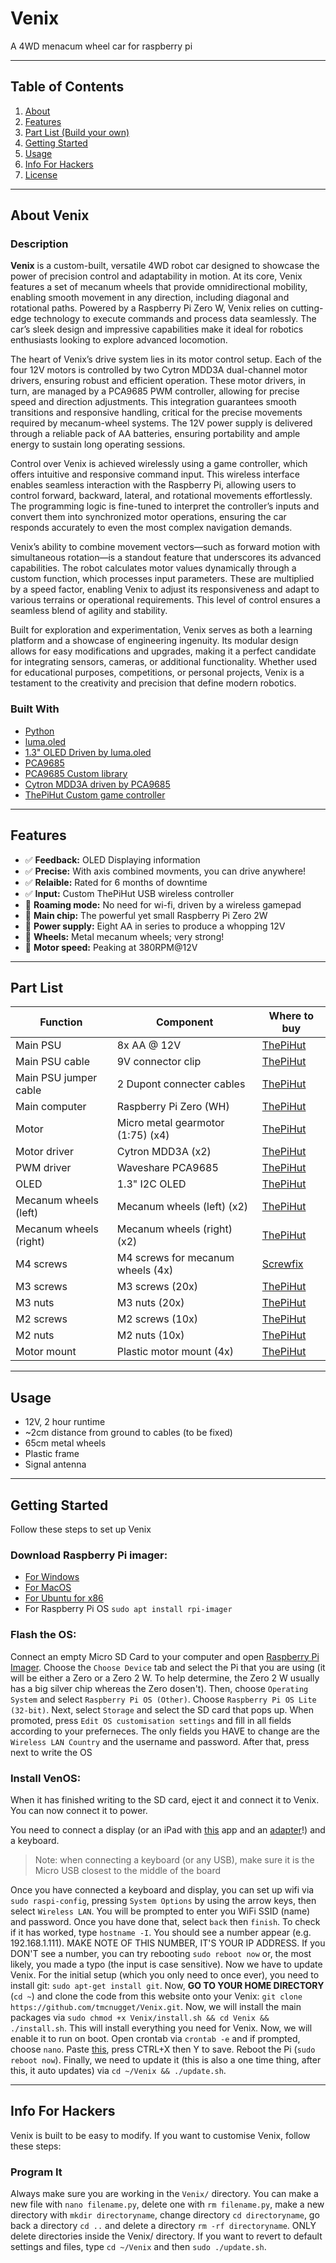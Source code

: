 # Venix

A 4WD menacum wheel car for raspberry pi

---

## Table of Contents

1. [About](#about-venix)
2. [Features](#features)
3. [Part List (Build your own)](#part-list)
4. [Getting Started](#getting-started)
5. [Usage](#usage)
6. [Info For Hackers](#info-for-hackers)
7. [License](LICENSE)

---

## About Venix

### Description

**Venix** is a custom-built, versatile 4WD robot car designed to showcase the power of precision control and adaptability in motion. At its core, Venix features a set of mecanum wheels that provide omnidirectional mobility, enabling smooth movement in any direction, including diagonal and rotational paths. Powered by a Raspberry Pi Zero W, Venix relies on cutting-edge technology to execute commands and process data seamlessly. The car’s sleek design and impressive capabilities make it ideal for robotics enthusiasts looking to explore advanced locomotion.

The heart of Venix’s drive system lies in its motor control setup. Each of the four 12V motors is controlled by two Cytron MDD3A dual-channel motor drivers, ensuring robust and efficient operation. These motor drivers, in turn, are managed by a PCA9685 PWM controller, allowing for precise speed and direction adjustments. This integration guarantees smooth transitions and responsive handling, critical for the precise movements required by mecanum-wheel systems. The 12V power supply is delivered through a reliable pack of AA batteries, ensuring portability and ample energy to sustain long operating sessions.

Control over Venix is achieved wirelessly using a game controller, which offers intuitive and responsive command input. This wireless interface enables seamless interaction with the Raspberry Pi, allowing users to control forward, backward, lateral, and rotational movements effortlessly. The programming logic is fine-tuned to interpret the controller’s inputs and convert them into synchronized motor operations, ensuring the car responds accurately to even the most complex navigation demands.

Venix’s ability to combine movement vectors—such as forward motion with simultaneous rotation—is a standout feature that underscores its advanced capabilities. The robot calculates motor values dynamically through a custom function, which processes input parameters. These are multiplied by a speed factor, enabling Venix to adjust its responsiveness and adapt to various terrains or operational requirements. This level of control ensures a seamless blend of agility and stability.

Built for exploration and experimentation, Venix serves as both a learning platform and a showcase of engineering ingenuity. Its modular design allows for easy modifications and upgrades, making it a perfect candidate for integrating sensors, cameras, or additional functionality. Whether used for educational purposes, competitions, or personal projects, Venix is a testament to the creativity and precision that define modern robotics.


### Built With

- [Python](https://www.python.org/)
- [luma.oled](https://pypi.org/project/luma.oled/)
- [1.3" OLED Driven by luma.oled](https://thepihut.com/products/1-3-oled-display-module-128x64)
- [PCA9685](https://thepihut.com/products/16-channel-servo-driver-hat-for-raspberry-pi-12-bit-i2c?variant=32138518364222)
- [PCA9685 Custom library](pca9685.py)
- [Cytron MDD3A driven by PCA9685](https://thepihut.com/products/3a-4v-16v-2-channel-dc-motor-driver?variant=31985056907326)
- [ThePiHut Custom game controller](https://thepihut.com/products/raspberry-pi-compatible-wireless-gamepad-controller) 

---

## Features

- ✅ **Feedback:** OLED Displaying information
- ✅ **Precise:** With axis combined movments, you can drive anywhere!
- ✅ **Relaible:** Rated for 6 months of downtime
- ✅ **Input:** Custom ThePiHut USB wireless controller
- 🛜 **Roaming mode:** No need for wi-fi, driven by a wireless gamepad
- 🍓 **Main chip:** The powerful yet small Raspberry Pi Zero 2W
- 🔌 **Power supply:** Eight AA in series to produce a whopping 12V
- 🛞 **Wheels:** Metal mecanum wheels; very strong!
- 🚀 **Motor speed:** Peaking at 380RPM@12V

---

## Part List

| Function | Component | Where to buy |
| --- | --- | --- |
| Main PSU | 8x AA @ 12V | [ThePiHut](https://thepihut.com/products/8aa-holder)
| Main PSU cable | 9V connector clip | [ThePiHut](https://thepihut.com/products/9v-battery-connector-clip-with-bare-wires)
| Main PSU jumper cable | 2 Dupont connecter cables | [ThePiHut](https://thepihut.com/products/thepihuts-jumper-bumper-pack-120pcs-dupont-wire)
| Main computer | Raspberry Pi Zero (WH) | [ThePiHut](https://thepihut.com/products/raspberry-pi-zero-wh-with-pre-soldered-header)
| Motor | Micro metal gearmotor (1:75) (x4) | [ThePiHut](https://thepihut.com/products/micro-metal-gear-motor-with-connector-75-1)
| Motor driver | Cytron MDD3A (x2) | [ThePiHut](https://thepihut.com/products/3a-4v-16v-2-channel-dc-motor-driver?variant=31985056907326)
| PWM driver | Waveshare PCA9685 | [ThePiHut](https://thepihut.com/products/16-channel-servo-driver-hat-for-raspberry-pi-12-bit-i2c?variant=32138518364222)
| OLED | 1.3" I2C OLED | [ThePiHut](https://thepihut.com/products/1-3-oled-display-module-128x64)
| Mecanum wheels (left) | Mecanum wheels (left) (x2) | [ThePiHut](https://thepihut.com/products/metal-mecanum-wheel-with-motor-shaft-coupling-65mm-left)
| Mecanum wheels (right) | Mecanum wheels (right) (x2) | [ThePiHut](https://thepihut.com/products/metal-mecanum-wheel-with-motor-shaft-coupling-65mm-right)
| M4 screws | M4 screws for mecanum wheels (4x) | [Screwfix](https://www.screwfix.com/p/easyfix-cap-head-socket-screws-a2-stainless-steel-m4-x-16mm-50-pack/2649t)
| M3 screws | M3 screws (20x) | [ThePiHut](https://thepihut.com/products/m3-20mm-pozi-pan-head-screws)
| M3 nuts| M3 nuts (20x) | [ThePiHut](https://thepihut.com/products/m3-steel-nuts-10-pack)
| M2 screws | M2 screws (10x) | [ThePiHut](https://thepihut.com/products/nylon-slotted-cheese-head-screws-m2-x-20mm-10-pack)
| M2 nuts | M2 nuts (10x) | [ThePiHut](https://thepihut.com/products/nylon-nut-m2-10-pack)
| Motor mount | Plastic motor mount (4x) | [ThePiHut](https://thepihut.com/products/pololu-micro-metal-gearmotor-bracket-pair-black)

---

## Usage
- 12V, 2 hour runtime
- ~2cm distance from ground to cables (to be fixed)
- 65cm metal wheels
- Plastic frame
- Signal antenna

---

## Getting Started

Follow these steps to set up Venix 

### Download Raspberry Pi imager:
- [For Windows](https://downloads.raspberrypi.org/imager/imager_latest.exe)
- [For MacOS](https://downloads.raspberrypi.org/imager/imager_latest.dmg)
- [For Ubuntu for x86](https://downloads.raspberrypi.org/imager/imager_latest_amd64.deb)
- For Raspberry Pi OS ```sudo apt install rpi-imager```

### Flash the OS:

Connect an empty Micro SD Card to your computer and open [Raspberry Pi Imager](#download-raspberry-pi-imager). Choose the ```Choose Device``` tab and select the Pi that you are using (it will be either a Zero or a Zero 2 W. To help determine, the Zero 2 W usually has a big silver chip whereas the Zero dosen't). Then, choose ```Operating System``` and select ```Raspberry Pi OS (Other)```. Choose ```Raspberry Pi OS Lite (32-bit)```. Next, select ```Storage``` and select the SD card that pops up. When promoted, press ```Edit OS customisation settings``` and fill in all fields according to your preferneces. The only fields you HAVE to change are the ```Wireless LAN Country``` and the username and password. After that, press next to write the OS

### Install VenOS:

When it has finished writing to the SD card, eject it and connect it to Venix. You can now connect it to power.

You need to connect a display (or an iPad with [this](https://apps.apple.com/us/app/dongled/id6465788521) app and an [adapter](https://www.amazon.co.uk/Capture-1080P60-Streaming-Recorder-Compatible/dp/B08Z3XDYQ7?th=1)!) and a keyboard.
> Note: when connecting a keyboard (or any USB), make sure it is the Micro USB closest to the middle of the board

Once you have connected a keyboard and display, you can set up wifi via ```sudo raspi-config```, pressing ```System Options``` by using the arrow keys, then select ```Wireless LAN```.
You will be prompted to enter you WiFi SSID (name) and password. Once you have done that, select ```back``` then ```finish```. To check if it has worked, type ```hostname -I```. You should see a number appear (e.g. 192.168.1.111). MAKE NOTE OF THIS NUMBER, IT'S YOUR IP ADDRESS. If you DON'T see a number, you can try rebooting ```sudo reboot now``` or, the most likely, you made a typo (the input is case sensitive). Now we have to update Venix. For the initial setup (which you only need to once ever), you need to install git: ```sudo apt-get install git```. Now, **GO TO YOUR HOME DIRECTORY** (```cd ~```) and clone the code from this website onto your Venix: ```git clone https://github.com/tmcnugget/Venix.git```. Now, we will install the main packages via ```sudo chmod +x Venix/install.sh && cd Venix && ./install.sh```. This will install everything you need for Venix. Now, we will enable it to run on boot. Open crontab via ```crontab -e``` and if prompted, choose ```nano```. Paste [this](_crontab_), press CTRL+X then Y to save. Reboot the Pi (```sudo reboot now```).
Finally, we need to update it (this is also a one time thing, after this, it auto updates) via ```cd ~/Venix && ./update.sh```.

---

## Info For Hackers

Venix is built to be easy to modify. If you want to customise Venix, follow these steps:

### Program It

Always make sure you are working in the ```Venix/``` directory. You can make a new file with ```nano filename.py```, delete one with ```rm filename.py```, make a new directory with ```mkdir directoryname```, change directory ```cd directoryname```, go back a directory ```cd ..``` and delete a directory ```rm -rf directoryname```. ONLY delete directories inside the Venix/ directory. If you want to revert to default settings and files, type ```cd ~/Venix``` and then ```sudo ./update.sh```.
